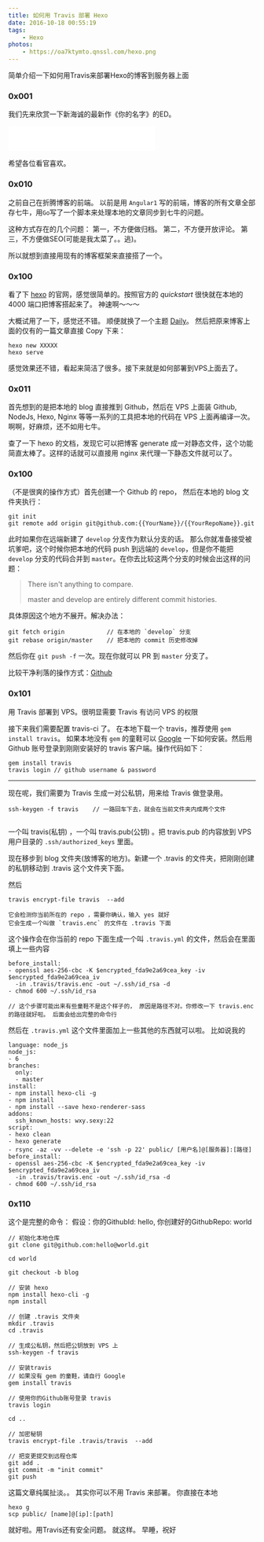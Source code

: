 ```yaml
---
title: 如何用 Travis 部署 Hexo
date: 2016-10-18 00:55:19
tags:
	- Hexo
photos:
	- https://oa7ktymto.qnssl.com/hexo.png
---
```

简单介绍一下如何用Travis来部署Hexo的博客到服务器上面
<!--more-->

### 0x001

我们先来欣赏一下新海诚的最新作《你的名字》的ED。

<iframe frameborder="no" border="0" marginwidth="0" marginheight="0" width=298 height=52 src="//music.163.com/outchain/player?type=2&id=426881506&auto=1&height=32"></iframe>

希望各位看官喜欢。

### 0x010

之前自己在折腾博客的前端。 以前是用 `Angular1` 写的前端，博客的所有文章全部存七牛，用`Go`写了一个脚本来处理本地的文章同步到七牛的问题。

这种方式存在的几个问题：
第一，不方便做归档。
第二，不方便开放评论。
第三，不方便做SEO(可能是我太菜了。。逃)。

所以就想到直接用现有的博客框架来直接搭了一个。

### 0x100

看了下 [hexo](https://hexo.io) 的官网，感觉很简单的。按照官方的 _quickstart_ 很快就在本地的 4000 端口把博客搭起来了。 神速啊～～～

大概试用了一下，感觉还不错。 顺便就换了一个主题 [Daily](https://https://github.com/GallenHu/hexo-theme-Daily)。 然后把原来博客上面的仅有的一篇文章直接 Copy 下来：
```
hexo new XXXXX
hexo serve
```
感觉效果还不错，看起来简洁了很多。接下来就是如何部署到VPS上面去了。

### 0x011

首先想到的是把本地的 blog 直接推到 Github，然后在 VPS 上面装 Github, NodeJs, Hexo, Nginx 等等一系列的工具把本地的代码在 VPS 上面再编译一次。啊啊，好麻烦，还不如用七牛。

查了一下 hexo 的文档，发现它可以把博客 generate 成一对静态文件，这个功能简直太棒了。这样的话就可以直接用 nginx 来代理一下静态文件就可以了。

### 0x100

（不是很爽的操作方式）首先创建一个 Github 的 repo， 然后在本地的 blog 文件夹执行：
```
git init
git remote add origin git@github.com:{{YourName}}/{{YourRepoName}}.git
```
此时如果你在远端新建了 `develop` 分支作为默认分支的话。 那么你就准备接受被坑爹吧，这个时候你把本地的代码 push 到远端的 `develop`，但是你不能把 	`develop` 分支的代码合并到 `master`。在你去比较这两个分支的时候会出这样的问题：
> There isn't anything to compare.
>
> master and develop are entirely different commit histories.

具体原因这个地方不展开。解决办法： 
```
git fetch origin 			// 在本地的 `develop` 分支
git rebase origin/master	// 把本地的 commit 历史修改掉
```
然后你在 `git push -f` 一次。现在你就可以 PR 到 `master` 分支了。

比较干净利落的操作方式：[Github](https://help.github.com/)

### 0x101 

用 Travis 部署到 VPS。很明显需要 Travis 有访问 VPS 的权限

接下来我们需要配置 travis-ci 了。
在本地下载一个 travis，推荐使用 `gem install travis`。 如果本地没有 `gem` 的童鞋可以 [Google](https://www.google.com.hk/webhp?sourceid=chrome-instant&ion=1&espv=2&ie=UTF-8#newwindow=1&safe=strict&q=ruby+gem++install) 一下如何安装。然后用 Github 账号登录到刚刚安装好的 travis 客户端。操作代码如下：
```
gem install travis
travis login // github username & password
```
-------------------------------------------

现在呢，我们需要为 Travis 生成一对公私钥，用来给 Travis 做登录用。
```
ssh-keygen -f travis 	// 一路回车下去，就会在当前文件夹内成两个文件
						
```
一个叫 travis(私钥) ，一个叫 travis.pub(公钥) 。把 travis.pub 的内容放到 VPS 用户目录的 `.ssh/authorized_keys` 里面。

现在移步到 blog 文件夹(放博客的地方)。新建一个 .travis 的文件夹，把刚刚创建的私钥移动到 .travis 这个文件夹下面。

然后
```
travis encrypt-file travis  --add

它会检测你当前所在的 repo ，需要你确认，输入 yes 就好
它会生成一个叫做 `travis.enc` 的文件在 .travis 下面
```

这个操作会在你当前的 repo 下面生成一个叫 `.travis.yml` 的文件，然后会在里面填上一些内容
```
before_install:
- openssl aes-256-cbc -K $encrypted_fda9e2a69cea_key -iv $encrypted_fda9e2a69cea_iv
  -in .travis/travis.enc -out ~/.ssh/id_rsa -d
- chmod 600 ~/.ssh/id_rsa

// 这个步骤可能出来有些童鞋不是这个样子的， 原因是路径不对。你修改一下 travis.enc 的路径就好啦。 后面会给出完整的命令行
```
然后在 `.travis.yml` 这个文件里面加上一些其他的东西就可以啦。 比如说我的
```
language: node_js
node_js:
- 6
branches:
  only:
  - master
install:
- npm install hexo-cli -g
- npm install
- npm install --save hexo-renderer-sass
addons:
  ssh_known_hosts: wxy.sexy:22
script:
- hexo clean
- hexo generate 
- rsync -az -vv --delete -e 'ssh -p 22' public/ [用户名]@[服务器]:[路径]
before_install:
- openssl aes-256-cbc -K $encrypted_fda9e2a69cea_key -iv $encrypted_fda9e2a69cea_iv
  -in .travis/travis.enc -out ~/.ssh/id_rsa -d
- chmod 600 ~/.ssh/id_rsa
```

### 0x110
这个是完整的命令：
假设：你的GithubId: hello, 你创建好的GithubRepo: world

```
// 初始化本地仓库
git clone git@github.com:hello@world.git

cd world

git checkout -b blog

// 安装 hexo
npm install hexo-cli -g
npm install

// 创建 .travis 文件夹
mkdir .travis
cd .travis

// 生成公私钥，然后把公钥放到 VPS 上
ssh-keygen -f travis

// 安装travis
// 如果没有 gem 的童鞋，请自行 Google
gem install travis

// 使用你的Github账号登录 travis
travis login 

cd ..

// 加密秘钥
travis encrypt-file .travis/travis  --add

// 把变更提交到远程仓库
git add .
git commit -m "init commit"
git push
```
这篇文章纯属扯淡。。
其实你可以不用 Travis 来部署。 你直接在本地
```
hexo g
scp public/ [name]@[ip]:[path] 
```
就好啦。用Travis还有安全问题。
就这样。
早睡，祝好


